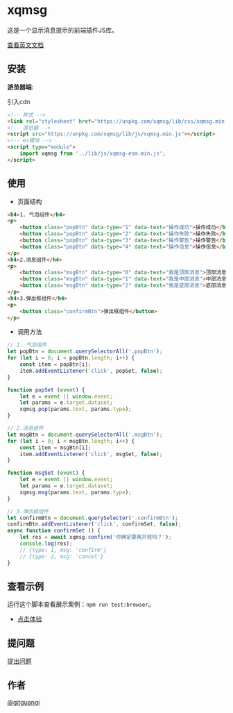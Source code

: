 # xqmsg

这是一个显示消息提示的前端插件JS库。

[查看英文文档](./README.md)

## 安装

**游览器端**:

引入cdn

```html
<!-- 样式 -->
<link rel="stylesheet" href="https://unpkg.com/xqmsg/lib/css/xqmsg.min.css">
<!-- 游览器 -->
<script src="https://unpkg.com/xqmsg/lib/js/xqmsg.min.js"></script>
<!-- es模块 -->
<script type="module">
    import xqmsg from '../lib/js/xqmsg-esm.min.js';
</script>
```

## 使用

+ 页面结构

```html
<h4>1. 气泡组件</h4>
<p>
    <button class="popBtn" data-type="1" data-text="操作成功">操作成功</button>
    <button class="popBtn" data-type="2" data-text="操作失败">操作失败</button>
    <button class="popBtn" data-type="3" data-text="操作警告">操作警告</button>
    <button class="popBtn" data-type="4" data-text="操作信息">操作信息</button>
</p>
<h4>2.消息组件</h4>
<p>
    <button class="msgBtn" data-type="0" data-text="我是顶部消息">顶部消息</button>
    <button class="msgBtn" data-type="1" data-text="我是中部消息">中部消息</button>
    <button class="msgBtn" data-type="2" data-text="我是底部消息">底部消息</button>
</p>
<h4>3.弹出框组件</h4>
<p>
    <button class="confirmBtn">弹出框组件</button>
</p>
```

+ 调用方法

```js
// 1. 气泡组件
let popBtn = document.querySelectorAll('.popBtn');
for (let i = 0; i < popBtn.length; i++) {
    const item = popBtn[i];
    item.addEventListener('click', popSet, false);
}

function popSet (event) {
    let e = event || window.event;
    let params = e.target.dataset;
    xqmsg.pop(params.text, params.type);
}

// 2.消息组件
let msgBtn = document.querySelectorAll('.msgBtn');
for (let i = 0; i < msgBtn.length; i++) {
    const item = msgBtn[i];
    item.addEventListener('click', msgSet, false);
}

function msgSet (event) {
    let e = event || window.event;
    let params = e.target.dataset;
    xqmsg.msg(params.text, params.type);
}

// 3.弹出框组件
let confirmBtn = document.querySelector('.confirmBtn');
confirmBtn.addEventListener('click', confirmSet, false);
async function confirmSet () {  
    let res = await xqmsg.confirm('你确定要离开我吗？');
    console.log(res);
    // {type: 1, msg: 'confirm'}
    // {type: 2, msg: 'cancel'}
}
```

## 查看示例

运行这个脚本查看展示案例：`npm run test:browser`。

+ [点击体验](https://unpkg.com/xqmsg/test/browser.html)

## 提问题

[提出问题](https://github.com/gitguanqi/xqmsg/issues/new)

## 作者

[@gitguanqi](https://github.com/gitguanqi)
